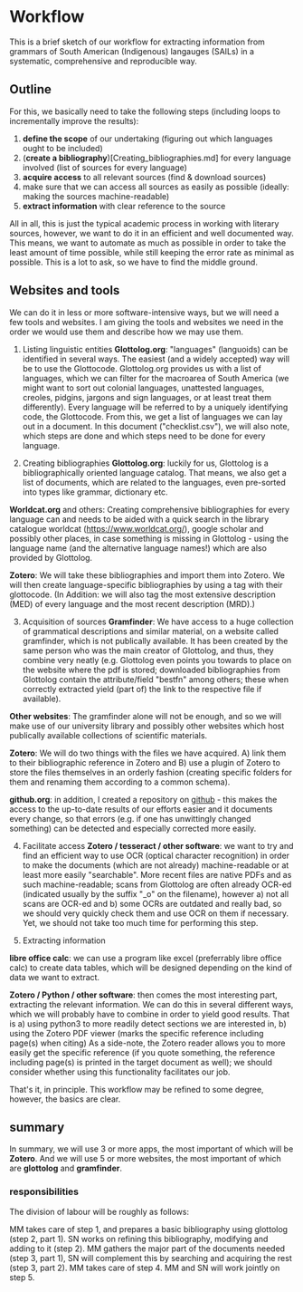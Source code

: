 # Workflow

 This is a brief sketch of our workflow for extracting information from grammars of South American (Indigenous) langauges (SAILs) in a systematic, comprehensive and reproducible way.

## Outline

For this, we basically need to take the following steps (including loops to incrementally improve the results):

1. **define the scope** of our undertaking (figuring out which languages ought to be included)
2. (**create a bibliography**)[Creating_bibliographies.md] for every language involved (list of sources for every language)
3. **acquire access** to all relevant sources (find & download sources)
4. make sure that we can access all sources as easily as possible (ideally: making the sources machine-readable)
5. **extract information** with clear reference to the source

All in all, this is just the typical academic process in working with literary sources, however, we want to do it in an efficient and well documented way.
This means, we want to automate as much as possible in order to take the least amount of time possible, while still keeping the error rate as minimal as possible. This is a lot to ask, so we have to find the middle ground.

## Websites and tools

We can do it in less or more software-intensive ways, but we will need a few tools and websites.
I am giving the tools and websites we need in the order we would use them and describe how we may use them.

1. Listing linguistic entities
**Glottolog.org**: "languages" (languoids) can be identified in several ways. The easiest (and a widely accepted) way will be to use the Glottocode. Glottolog.org provides us with a list of languages, which we can filter for the macroarea of South America (we might want to sort out colonial languages, unattested languages, creoles, pidgins, jargons and sign languages, or at least treat them differently). Every language will be referred to by a uniquely identifying code, the Glottocode. From this, we get a list of languages we can lay out in a document. In this document ("checklist.csv"), we will also note, which steps are done and which steps need to be done for every language.


2. Creating bibliographies
**Glottolog.org**: luckily for us, Glottolog is a bibliographically oriented language catalog. That means, we also get a list of documents, which are related to the languages, even pre-sorted into types like grammar, dictionary etc.

**Worldcat.org** and others: Creating comprehensive bibliographies for every language can and needs to be aided with a quick search in the library catalogue worldcat (https://www.worldcat.org/), google scholar and possibly other places, in case something is missing in Glottolog - using the language name (and the alternative language names!) which are also provided by Glottolog.

**Zotero**: We will take these bibliographies and import them into Zotero. We will then create language-specific bibliographies by using a tag with their glottocode.
(In Addition: we will also tag the most extensive description (MED) of every language and the most recent description (MRD).)


3. Acquisition of sources
**Gramfinder**: We have access to a huge collection of grammatical descriptions and similar material, on a website called gramfinder, which is not publically available. It has been created by the same person who was the main creator of Glottolog, and thus, they combine very neatly (e.g. Glottolog even points you towards to place on the website where the pdf is stored; downloaded bibliographies from Glottolog contain the attribute/field "bestfn" among others; these when correctly extracted yield (part of) the link to the respective file if available).

**Other websites**: The gramfinder alone will not be enough, and so we will make use of our university library and possibly other websites which host publically available collections of scientific materials.

**Zotero**: We will do two things with the files we have acquired. A) link them to their bibliographic reference in Zotero and B) use a plugin of Zotero to store the files themselves in an orderly fashion (creating specific folders for them and renaming them according to a common schema).

**github.org**: in addition, I created a repository on [github](github.org) - this makes the access to the up-to-date results of our efforts easier and it documents every change, so that errors (e.g. if one has unwittingly changed something) can be detected and especially corrected more easily.



4. Facilitate access
**Zotero / tesseract / other software**: we want to try and find an efficient way to use OCR (optical character recognition) in order to make the documents (which are not already) machine-readable or at least more easily "searchable". More recent files are native PDFs and as such machine-readable; scans from Glottolog are often already OCR-ed (indicated usually by the suffix "_o" on the filename), however a) not all scans are OCR-ed and b) some OCRs are outdated and really bad, so we should very quickly check them and use OCR on them if necessary. Yet, we should not take too much time for performing this step.



5. Extracting information

**libre office calc**: we can use a program like excel (preferrably libre office calc) to create data tables, which will be designed depending on the kind of data we want to extract.

**Zotero / Python / other software**: then comes the most interesting part, extracting the relevant information. We can do this in several different ways, which we will probably have to combine in order to yield good results.
That is
a) using python3 to more readily detect sections we are interested in,
b) using the Zotero PDF viewer (marks the specific reference including page(s) when citing)
As a side-note, the Zotero reader allows you to more easily get the specific reference (if you quote something, the reference including page(s) is printed in the target document as well); we should consider whether using this functionality facilitates our job.

That's it, in principle. This workflow may be refined to some degree, however, the basics are clear.


## summary

In summary, we will use 3 or more apps, the most important of which will be **Zotero**. And we will use 5 or more websites, the most important of which are **glottolog** and **gramfinder**.


### responsibilities

The division of labour will be roughly as follows:

MM takes care of step 1, and prepares a basic bibliography using glottolog (step 2, part 1).
SN works on refining this bibliography, modifying and adding to it (step 2).
MM gathers the major part of the documents needed (step 3, part 1), SN will complement this by searching and acquiring the rest (step 3, part 2).
MM takes care of step 4.
MM and SN will work jointly on step 5.

